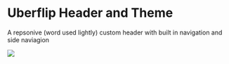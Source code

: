 # Uberflip Header and Theme

A repsonive (word used lightly) custom header with built in navigation and side naviagion

<img src="https://s24.postimg.org/jq48ph7jp/uberflipscreenshot.png">
